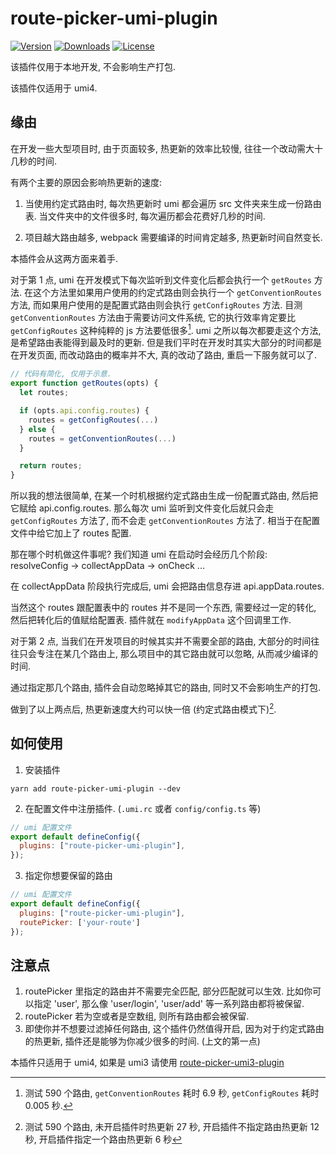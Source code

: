 # route-picker-umi-plugin
<p>
  <a href="https://www.npmjs.com/package/route-picker-umi-plugin"><img src="https://badgen.net/npm/v/route-picker-umi-plugin" alt="Version" /></a>
  <a href="https://www.npmjs.com/package/route-picker-umi-plugin"><img src="https://badgen.net/npm/dm/route-picker-umi-plugin" alt="Downloads" /></a>
  <a href="https://www.npmjs.com/package/route-picker-umi-plugin"><img src="https://badgen.net/npm/license/route-picker-umi-plugin" alt="License" /></a>
</p>

该插件仅用于本地开发, 不会影响生产打包.

该插件仅适用于 umi4.

## 缘由
在开发一些大型项目时, 由于页面较多, 热更新的效率比较慢, 往往一个改动需大十几秒的时间.

有两个主要的原因会影响热更新的速度:

1. 当使用约定式路由时, 每次热更新时 umi 都会遍历 src 文件夹来生成一份路由表. 当文件夹中的文件很多时, 每次遍历都会花费好几秒的时间.

2. 项目越大路由越多, webpack 需要编译的时间肯定越多, 热更新时间自然变长.

本插件会从这两方面来着手. 

对于第 1 点, umi 在开发模式下每次监听到文件变化后都会执行一个 `getRoutes` 方法. 在这个方法里如果用户使用的约定式路由则会执行一个 `getConventionRoutes` 方法, 而如果用户使用的是配置式路由则会执行 `getConfigRoutes` 方法. 目测 `getConventionRoutes` 方法由于需要访问文件系统, 它的执行效率肯定要比 `getConfigRoutes` 这种纯粹的 js 方法要低很多[^1]. umi 之所以每次都要走这个方法, 是希望路由表能得到最及时的更新. 但是我们平时在开发时其实大部分的时间都是在开发页面, 而改动路由的概率并不大, 真的改动了路由, 重启一下服务就可以了.

```js
// 代码有简化, 仅用于示意.
export function getRoutes(opts) {
  let routes;

  if (opts.api.config.routes) { 
    routes = getConfigRoutes(...)
  } else {
    routes = getConventionRoutes(...)
  }

  return routes;
}
```

所以我的想法很简单, 在某一个时机根据约定式路由生成一份配置式路由, 然后把它赋给 api.config.routes. 那么每次 umi 监听到文件变化后就只会走 `getConfigRoutes` 方法了, 而不会走 `getConventionRoutes` 方法了. 相当于在配置文件中给它加上了 routes 配置.

那在哪个时机做这件事呢? 我们知道 umi 在启动时会经历几个阶段: resolveConfig -> collectAppData -> onCheck ...

在 collectAppData 阶段执行完成后, umi 会把路由信息存进 api.appData.routes.

当然这个 routes 跟配置表中的 routes 并不是同一个东西, 需要经过一定的转化, 然后把转化后的值赋给配置表. 插件就在 `modifyAppData` 这个回调里工作.

对于第 2 点, 当我们在开发项目的时候其实并不需要全部的路由, 大部分的时间往往只会专注在某几个路由上, 那么项目中的其它路由就可以忽略, 从而减少编译的时间.

通过指定那几个路由, 插件会自动忽略掉其它的路由, 同时又不会影响生产的打包. 

做到了以上两点后, 热更新速度大约可以快一倍 (约定式路由模式下)[^2].


## 如何使用
1. 安装插件
```
yarn add route-picker-umi-plugin --dev
```

2. 在配置文件中注册插件. (`.umi.rc` 或者 `config/config.ts` 等)

```js
// umi 配置文件
export default defineConfig({
  plugins: ["route-picker-umi-plugin"],
});
```

3. 指定你想要保留的路由
```js
// umi 配置文件
export default defineConfig({
  plugins: ["route-picker-umi-plugin"],
  routePicker: ['your-route']
});
```

## 注意点
1. routePicker 里指定的路由并不需要完全匹配, 部分匹配就可以生效. 比如你可以指定 'user', 那么像 'user/login', 'user/add' 等一系列路由都将被保留.
2. routePicker 若为空或者是空数组, 则所有路由都会被保留. 
3. 即使你并不想要过滤掉任何路由, 这个插件仍然值得开启, 因为对于约定式路由的热更新, 插件还是能够为你减少很多的时间. (上文的第一点) 

本插件只适用于 umi4, 如果是 umi3 请使用 [route-picker-umi3-plugin](https://github.com/jaykou25/route-picker-umi3-plugin)

[^1]: 测试 590 个路由, `getConventionRoutes` 耗时 6.9 秒, `getConfigRoutes` 耗时 0.005 秒.
[^2]: 测试 590 个路由, 未开启插件时热更新 27 秒, 开启插件不指定路由热更新 12 秒, 开启插件指定一个路由热更新 6 秒
